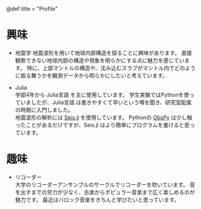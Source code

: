 @def title = "Profile"

<!-- # 学歴

- 2021年4月-現在 \
    某大学 理学部
-->

# 興味

- 地震学
  地震波形を用いて地球内部構造を探ることに興味があります。
  直接観察できない地球内部の構造や現象を明らかにする点に魅力を感じています。
  特に、上部マントルの構造や、沈み込むスラブがマントル内でどのように振る舞うかを観測データから明らかにしたいと考えています。

- Julia \
    学部4年から Julia言語 を主に使用しています。
    学生実験ではPythonを使っていましたが、Julia言語 は書きやすくて早いという噂を聞き、研究室配属の時期に入門しました。 \
    地震波形の解析には [Seis.jl](https://github.com/anowacki/Seis.jl) を使用しています。
    Pythonの [ObsPy](https://github.com/obspy/obspy) は少し触ったことがあるだけですが、Seis.jl はより簡単にプログラムを書けると思っています。

# 趣味

- リコーダー \
  大学のリコーダーアンサンブルのサークルでリコーダーを吹いています。
  音を出すまでの労力が少なく、古楽からポピュラー音楽まで広く楽しめるのが魅力です。
  最近はバロック音楽をきちんと学びたいと思っています。

<!--
- アニメ・声優
    Wake Up, Girls! という仙台を舞台にしたアニメおよび声優ユニットが好きです。
    声優の河野ひよりさんも、明るいキャラクターで好きです。
-->
